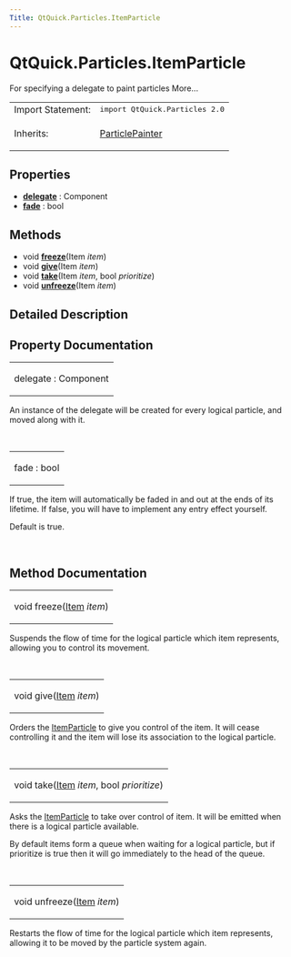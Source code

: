 ```yaml
---
Title: QtQuick.Particles.ItemParticle
---
```


# QtQuick.Particles.ItemParticle

<span class="subtitle"></span>
<!-- $$$ItemParticle-brief -->
<p>For specifying a delegate to paint particles More...</p>
<!-- @@@ItemParticle -->
<table class="alignedsummary">
<tr><td class="memItemLeft rightAlign topAlign"> Import Statement:</td><td class="memItemRight bottomAlign"> </b><tt>import QtQuick.Particles 2.0</tt></td></tr><tr><td class="memItemLeft rightAlign topAlign"> Inherits:</td><td class="memItemRight bottomAlign"> <p><a href="QtQuick.Particles.ParticlePainter.md">ParticlePainter</a></p>
</td></tr></table><ul>
</ul>
<h2>Properties</h2>
<ul>
<li class="fn"><b><b><a href="#delegate-prop">delegate</a></b></b> : Component</li>
<li class="fn"><b><b><a href="#fade-prop">fade</a></b></b> : bool</li>
</ul>
<h2>Methods</h2>
<ul>
<li class="fn">void <b><b><a href="#freeze-method">freeze</a></b></b>(Item <i>item</i>)</li>
<li class="fn">void <b><b><a href="#give-method">give</a></b></b>(Item <i>item</i>)</li>
<li class="fn">void <b><b><a href="#take-method">take</a></b></b>(Item <i>item</i>, bool <i>prioritize</i>)</li>
<li class="fn">void <b><b><a href="#unfreeze-method">unfreeze</a></b></b>(Item <i>item</i>)</li>
</ul>
<!-- $$$ItemParticle-description -->
<h2>Detailed Description</h2>
<!-- @@@ItemParticle -->
<h2>Property Documentation</h2>
<!-- $$$delegate -->
<table class="qmlname"><tr valign="top"><td class="tblQmlPropNode"><p><span class="name">delegate</span> : <span class="type">Component</span></p></td></tr></table><p>An instance of the delegate will be created for every logical particle, and moved along with it.</p>
<!-- @@@delegate -->
<br/>
<!-- $$$fade -->
<table class="qmlname"><tr valign="top"><td class="tblQmlPropNode"><p><span class="name">fade</span> : <span class="type">bool</span></p></td></tr></table><p>If true, the item will automatically be faded in and out at the ends of its lifetime. If false, you will have to implement any entry effect yourself.</p>
<p>Default is true.</p>
<!-- @@@fade -->
<br/>
<h2>Method Documentation</h2>
<!-- $$$freeze -->
<table class="qmlname"><tr valign="top"><td class="tblQmlFuncNode"><p><span class="type">void</span> <span class="name">freeze</span>(<span class="type"><a href="QtQuick.Item.md">Item</a></span><i> item</i>)</p></td></tr></table><p>Suspends the flow of time for the logical particle which item represents, allowing you to control its movement.</p>
<!-- @@@freeze -->
<br/>
<!-- $$$give -->
<table class="qmlname"><tr valign="top"><td class="tblQmlFuncNode"><p><span class="type">void</span> <span class="name">give</span>(<span class="type"><a href="QtQuick.Item.md">Item</a></span><i> item</i>)</p></td></tr></table><p>Orders the <a href="index.html">ItemParticle</a> to give you control of the item. It will cease controlling it and the item will lose its association to the logical particle.</p>
<!-- @@@give -->
<br/>
<!-- $$$take -->
<table class="qmlname"><tr valign="top"><td class="tblQmlFuncNode"><p><span class="type">void</span> <span class="name">take</span>(<span class="type"><a href="QtQuick.Item.md">Item</a></span><i> item</i>, <span class="type">bool</span><i> prioritize</i>)</p></td></tr></table><p>Asks the <a href="index.html">ItemParticle</a> to take over control of item. It will be emitted when there is a logical particle available.</p>
<p>By default items form a queue when waiting for a logical particle, but if prioritize is true then it will go immediately to the head of the queue.</p>
<!-- @@@take -->
<br/>
<!-- $$$unfreeze -->
<table class="qmlname"><tr valign="top"><td class="tblQmlFuncNode"><p><span class="type">void</span> <span class="name">unfreeze</span>(<span class="type"><a href="QtQuick.Item.md">Item</a></span><i> item</i>)</p></td></tr></table><p>Restarts the flow of time for the logical particle which item represents, allowing it to be moved by the particle system again.</p>
<!-- @@@unfreeze -->
<br/>
